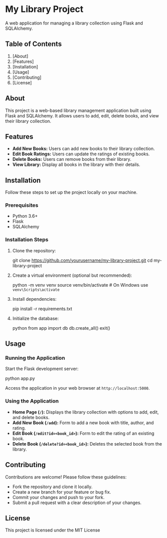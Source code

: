 # My Library Project

A web application for managing a library collection using Flask and SQLAlchemy.

## Table of Contents

1. [About]
2. [Features]
3. [Installation]
4. [Usage]
5. [Contributing]
6. [License]

## About

This project is a web-based library management application built using Flask and SQLAlchemy. It allows users to add, edit, delete books, and view their library collection.

## Features

- **Add New Books:** Users can add new books to their library collection.
- **Edit Book Ratings:** Users can update the ratings of existing books.
- **Delete Books:** Users can remove books from their library.
- **View Library:** Display all books in the library with their details.

## Installation

Follow these steps to set up the project locally on your machine.

### Prerequisites

- Python 3.6+
- Flask
- SQLAlchemy

### Installation Steps

1. Clone the repository:

   
   git clone https://github.com/yourusername/my-library-project.git
   cd my-library-project
   

2. Create a virtual environment (optional but recommended):

  
   python -m venv venv
   source venv/bin/activate  # On Windows use `venv\Scripts\activate`
 

3. Install dependencies:

   pip install -r requirements.txt


4. Initialize the database:


   python
   from app import db
   db.create_all()
   exit()
  

## Usage

### Running the Application

Start the Flask development server:


python app.py


Access the application in your web browser at `http://localhost:5000`.

### Using the Application

- **Home Page (`/`):** Displays the library collection with options to add, edit, and delete books.
- **Add New Book (`/add`):** Form to add a new book with title, author, and rating.
- **Edit Book (`/edit?id=<book_id>`):** Form to edit the rating of an existing book.
- **Delete Book (`/delete?id=<book_id>`):** Deletes the selected book from the library.

## Contributing

Contributions are welcome! Please follow these guidelines:

- Fork the repository and clone it locally.
- Create a new branch for your feature or bug fix.
- Commit your changes and push to your fork.
- Submit a pull request with a clear description of your changes.

## License

This project is licensed under the MIT License 
